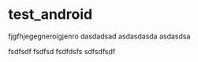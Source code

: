 # test_android
fjgfhjegegneroigjenro
dasdadsad
asdasdasda
asdasdsa

fsdfsdf
fsdfsd
fsdfdsfs
sdfsdfsdf
